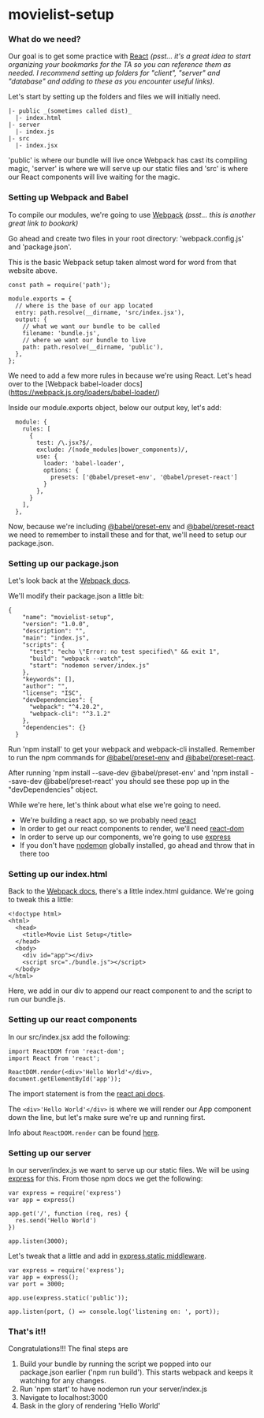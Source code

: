 # movielist-setup

### What do we need?
Our goal is to get some practice with [React](https://reactjs.org/docs/getting-started.html) _(psst... it's a great idea to start organizing your bookmarks for the TA so you can reference them as needed. I recommend setting up folders for "client", "server" and "database" and adding to these as you encounter useful links)._

Let's start by setting up the folders and files we will initially need. 

```
|- public _(sometimes called dist)_
  |- index.html
|- server
  |- index.js
|- src
  |- index.jsx
```

'public' is where our bundle will live once Webpack has cast its compiling magic, 'server' is where we will serve up our static files and 'src' is where our React components will live waiting for the magic.

### Setting up Webpack and Babel
To compile our modules, we're going to use [Webpack](https://webpack.js.org/guides/getting-started/) _(psst... this is another great link to bookark)_

Go ahead and create two files in your root directory: 'webpack.config.js' and 'package.json'.

This is the basic Webpack setup taken almost word for word from that website above.

```
const path = require('path');

module.exports = {
  // where is the base of our app located
  entry: path.resolve(__dirname, 'src/index.jsx'),
  output: {
    // what we want our bundle to be called
    filename: 'bundle.js',
    // where we want our bundle to live
    path: path.resolve(__dirname, 'public'),
  },
};

```

We need to add a few more rules in because we're using React. Let's head over to the [Webpack babel-loader docs] (https://webpack.js.org/loaders/babel-loader/)

Inside our module.exports object, below our output key, let's add:

```
  module: {
    rules: [
      {
        test: /\.jsx?$/,
        exclude: /(node_modules|bower_components)/,
        use: {
          loader: 'babel-loader',
          options: {
            presets: ['@babel/preset-env', '@babel/preset-react']
          }
        },
      }
    ],
  },
```

Now, because we're including [@babel/preset-env](https://www.npmjs.com/package/@babel/preset-env) and [@babel/preset-react](https://www.npmjs.com/package/@babel/preset-react) we need to remember to install these and for that, we'll need to setup our package.json.

### Setting up our package.json

Let's look back at the [Webpack docs](https://webpack.js.org/guides/getting-started/). 

We'll modify their package.json a little bit:

```
{
    "name": "movielist-setup",
    "version": "1.0.0",
    "description": "",
    "main": "index.js",
    "scripts": {
      "test": "echo \"Error: no test specified\" && exit 1",
      "build": "webpack --watch",
      "start": "nodemon server/index.js"
    },
    "keywords": [],
    "author": "",
    "license": "ISC",
    "devDependencies": {
      "webpack": "^4.20.2",
      "webpack-cli": "^3.1.2"
    },
    "dependencies": {}
  }
```

Run 'npm install' to get your webpack and webpack-cli installed. Remember to run the npm commands for [@babel/preset-env](https://www.npmjs.com/package/@babel/preset-env) and [@babel/preset-react](https://www.npmjs.com/package/@babel/preset-react).

After running 'npm install --save-dev @babel/preset-env' and 'npm install --save-dev @babel/preset-react' you should see these pop up in the "devDependencies" object.

While we're here, let's think about what else we're going to need. 
- We're building a react app, so we probably need [react](https://www.npmjs.com/package/react)
- In order to get our react components to render, we'll need [react-dom](https://www.npmjs.com/package/react-dom)
- In order to serve up our components, we're going to use [express](https://www.npmjs.com/package/express)
- If you don't have [nodemon](https://www.npmjs.com/package/nodemon) globally installed, go ahead and throw that in there too

### Setting up our index.html

Back to the [Webpack docs](https://webpack.js.org/guides/getting-started/), there's a little index.html guidance. We're going to tweak this a little:

```
<!doctype html>
<html>
  <head>
    <title>Movie List Setup</title>
  </head>
  <body>
    <div id="app"></div>
    <script src="./bundle.js"></script>
  </body>
</html>
```

Here, we add in our div to append our react component to and the script to run our bundle.js.

### Setting up our react components

In our src/index.jsx add the following:

```
import ReactDOM from 'react-dom';
import React from 'react';

ReactDOM.render(<div>'Hello World'</div>, document.getElementById('app'));

```

The import statement is from the [react api docs](https://reactjs.org/docs/react-api.html).

The `<div>'Hello World'</div>` is where we will render our App component down the line, but let's make sure we're up and running first. 

Info about `ReactDOM.render` can be found [here](https://reactjs.org/docs/add-react-to-a-website.html).

### Setting up our server

In our server/index.js we want to serve up our static files. We will be using [express](https://www.npmjs.com/package/express) for this. From those npm docs we get the following:

```
var express = require('express')
var app = express()
 
app.get('/', function (req, res) {
  res.send('Hello World')
})
 
app.listen(3000);
```

Let's tweak that a little and add in [express.static middleware](https://expressjs.com/en/api.html).

```
var express = require('express');
var app = express();
var port = 3000;

app.use(express.static('public'));

app.listen(port, () => console.log('listening on: ', port));
```


### That's it!!

Congratulations!!! The final steps are 

1. Build your bundle by running the script we popped into our package.json earlier ('npm run build'). This starts webpack and keeps it watching for any changes.
2. Run 'npm start' to have nodemon run your server/index.js
3. Navigate to localhost:3000
4. Bask in the glory of rendering 'Hello World'
